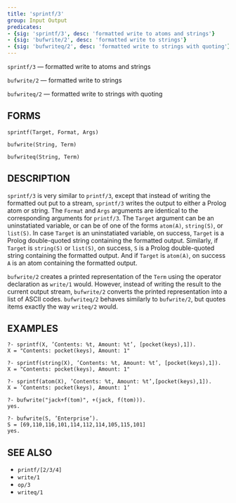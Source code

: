 ```yaml
---
title: 'sprintf/3'
group: Input Output
predicates:
- {sig: 'sprintf/3', desc: 'formatted write to atoms and strings'}
- {sig: 'bufwrite/2', desc: 'formatted write to strings'}
- {sig: 'bufwriteq/2', desc: 'formatted write to strings with quoting'}
---
```

`sprintf/3` — formatted write to atoms and strings

`bufwrite/2` — formatted write to strings

`bufwriteq/2` — formatted write to strings with quoting


## FORMS

```
sprintf(Target, Format, Args)

bufwrite(String, Term)

bufwriteq(String, Term)
```

## DESCRIPTION

`sprintf/3` is very similar to `printf/3`, except that instead of writing the formatted out put to a stream, `sprintf/3` writes the output to either a Prolog atom or string. The `Format` and `Args` arguments are identical to the corresponding arguments for `printf/3`. The `Target` argument can be an uninstatiated variable, or can be of one of the forms `atom(A)`, `string(S)`, or `list(S)`. In case `Target` is an uninstatiated variable, on success, `Target` is a Prolog double-quoted string containing the formatted output. Similarly, if `Target` is `string(S)` or `list(S)`, on success, `S` is a Prolog double-quoted string containing the formatted output. And if `Target` is `atom(A)`, on success `A` is an atom containing the formatted output.

`bufwrite/2` creates a printed representation of the `Term` using the operator declaration as `write/1` would. However, instead of writing the result to the current output stream, `bufwrite/2` converts the printed representation into a list of ASCII codes. `bufwriteq/2` behaves similarly to `bufwrite/2`, but quotes items exactly the way `writeq/2` would.


## EXAMPLES

```
?- sprintf(X, ’Contents: %t, Amount: %t’, [pocket(keys),1]).
X = "Contents: pocket(keys), Amount: 1"

?- sprintf(string(X), ’Contents: %t, Amount: %t’, [pocket(keys),1]).
X = "Contents: pocket(keys), Amount: 1"

?- sprintf(atom(X), ’Contents: %t, Amount: %t’,[pocket(keys),1]).
X = ’Contents: pocket(keys), Amount: 1’
```
```
?- bufwrite("jack+f(tom)", +(jack, f(tom))).
yes.
```
```
?- bufwrite(S, ’Enterprise’).
S = [69,110,116,101,114,112,114,105,115,101]
yes.
```


## SEE ALSO

- `printf/[2/3/4]`  
- `write/1`
- `op/3`
- `writeq/1`
